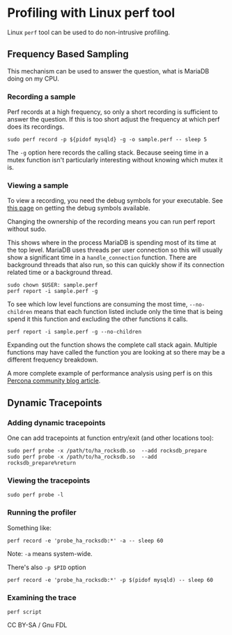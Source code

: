 # Profiling with Linux perf tool

Linux `perf` tool can be used to do non-intrusive profiling.

## Frequency Based Sampling

This mechanism can be used to answer the question, what is MariaDB doing on my CPU.

### Recording a sample

Perf records at a high frequency, so only a short recording is sufficient to answer the question. If this is too short adjust the frequency at which perf does its recordings.

```
sudo perf record -p ${pidof mysqld} -g -o sample.perf -- sleep 5
```

The `-g` option here records the calling stack. Because seeing time in a mutex function isn't particularly interesting without knowing which mutex it is.

### Viewing a sample

To view a recording, you need the debug symbols for your executable. See [this page](../../debugging-mariadb/how-to-produce-a-full-stack-trace-for-mariadbd.md) on getting the debug symbols available.

Changing the ownership of the recording means you can run perf report without sudo.

This shows where in the process MariaDB is spending most of its time at the top level. MariaDB uses threads per user connection so this will usually show a significant time in a `handle_connection` function. There are background threads that also run, so this can quickly show if its connection related time or a background thread.

```
sudo chown $USER: sample.perf
perf report -i sample.perf -g
```

To see which low level functions are consuming the most time, `--no-children` means that each function listed include only the time that is being spend it this function and excluding the other functions it calls.

```
perf report -i sample.perf -g --no-children
```

Expanding out the function shows the complete call stack again. Multiple functions may have called the function you are looking at so there may be a different frequency breakdown.

A more complete example of performance analysis using perf is on this [Percona community blog article](https://www.percona.com/community-blog/2020/02/05/finding-mysql-scaling-problems-using-perf/).

## Dynamic Tracepoints

### Adding dynamic tracepoints

One can add tracepoints at function entry/exit (and other locations too):

```
sudo perf probe -x /path/to/ha_rocksdb.so  --add rocksdb_prepare
sudo perf probe -x /path/to/ha_rocksdb.so  --add rocksdb_prepare%return
```

### Viewing the tracepoints

```
sudo perf probe -l
```

### Running the profiler

Something like:

```
perf record -e 'probe_ha_rocksdb:*' -a -- sleep 60
```

Note: `-a` means system-wide.

There's also `-p $PID` option

```
perf record -e 'probe_ha_rocksdb:*' -p $(pidof mysqld) -- sleep 60
```

### Examining the trace

```
perf script
```

CC BY-SA / Gnu FDL

